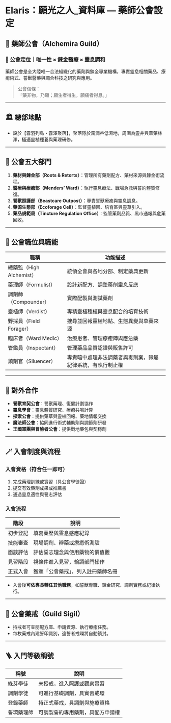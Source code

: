
# Elaris：願光之人_資料庫 — 藥師公會設定

## 🌿 藥師公會（Alchemira Guild）

### 📜 公會定位｜唯一性 × 鍊金醫療 × 靈息調和

藥師公會是全大陸唯一合法組織化的藥劑與鍊金專業機構，專責靈息相關藥品、療癒術式、誓獸醫藥與調合科技之研究與應用。

> 公會信條：  
>「藥非物，乃願；願生者得生，願痛者得息。」

---

## 🏛 總部地點

- 設於【霧羽列島・霧澤聚落】，聚落隱於霧潤谷低濕地，周圍為靈井與草藥林澤，極適靈植種養與藥理研修。

---

## 🧬 公會五大部門

1. **藥材與鍊金部（Roots & Retorts）**：管理所有藥劑配方、藥材來源與鍊金術流程。
2. **醫療與療癒部（Menders’ Ward）**：執行靈息療法、戰場急救與誓約體質修復。
3. **誓獸照護部（Beastcare Outpost）**：專責誓獸療癒與靈息調息。
4. **藥源生態部（Ecoforage Cell）**：監督靈植園、培育區與靈草引入。
5. **藥品規範局（Tincture Regulation Office）**：監管藥劑品質、黑市通報與危藥回收。

---

## 🧾 公會職位與職能

| 職稱             | 功能描述 |
|------------------|----------|
| 總藥監（High Alchemist） | 統領全會與各地分部、制定藥典更新 |
| 藥理師（Formulist） | 設計新配方、調整藥劑靈息反應 |
| 調劑師（Compounder） | 實際配製與測試藥劑 |
| 靈植師（Verdist） | 專精靈植種植與靈息配合的培育技術 |
| 野採員（Field Forager） | 搜尋並回報靈植地點、生態異變與草藥來源 |
| 臨床者（Ward Medic） | 治療患者、管理療癒陣與應急藥 |
| 管鑑員（Inspectant） | 管理藥品品質認證與販售許可 |
| 鎮劑官（Siluencer） | 專責暗中處理非法調藥者與毒劑案，隸屬紀律系統，有執行制止權 |

---

## 🤝 對外合作

- **誓獸育契公會**：誓獸藥理、復健計劃協作
- **靈息學會**：靈息體質研究、療癒共鳴計算
- **探索公會**：提供藥草與靈植回報、藥地情報交換
- **魔法師公會**：協同進行術式輔助劑與調節劑研發
- **王國軍團與冒險者公會**：提供戰地藥包與契穩劑

---

## 🪄 入會制度與流程

### 入會資格（符合任一即可）
1. 完成藥理訓練或實習（具公會學徒證）
2. 提交有效藥劑成果或推薦書
3. 通過靈息適性與誓志評估

### 入會流程

| 階段 | 說明 |
|------|------|
| 初步登記 | 填寫藥歷與靈息感應紀錄 |
| 技能審查 | 現場調劑、辨藥或療癒術測驗 |
| 面談評估 | 評估誓志理念與使用藥物的價值觀 |
| 見習階段 | 視條件進入見習，輪調部門操作 |
| 正式入會 | 獲頒「公會藥戒」，列入註冊藥師名冊 |

- 入會後**可依專長轉任其他職務**，如誓獸專職、鍊金研究、調劑實務或紀律執行。

---

## 📿 公會藥戒（Guild Sigil）

- 持戒者可查閱配方庫、申請資源、執行療癒任務。
- 每枚藥戒內建誓印識別，違誓者戒環將自動鎖封。

---

## 🪜 入門等級稱號

| 稱號         | 說明 |
|--------------|------|
| 綠芽學徒     | 未授戒，進入照護或觀察實習 |
| 調劑學徒     | 可進行基礎調劑，具實習戒環 |
| 登錄藥師     | 持正式藥戒，具調劑與施療資格 |
| 誓環藥理師   | 可調製誓約專用藥劑，具配方申請權 |

